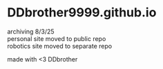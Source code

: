 # DDbrother9999.github.io


archiving 8/3/25  
personal site moved to public repo  
robotics site moved to separate repo  
  
made with <3 DDbrother  
